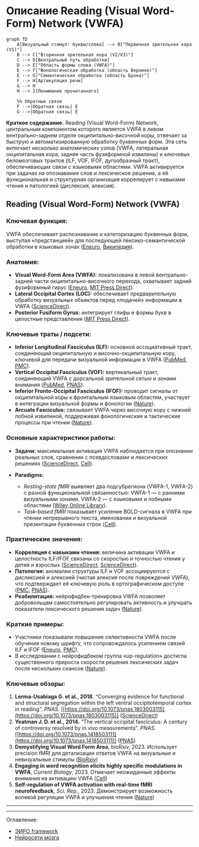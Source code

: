 # Описание Reading (Visual Word-Form) Network (VWFA) 

```mermaid
graph TD
    A[Визуальный стимул: буквы/слова] --> B["Первичная зрительная кора (V1)"]
    B --> C["Вторичная зрительная кора (V2/V3)"]
    C --> D[Вентральный путь обработки]
    D --> E["Область формы слова (VWFA)"]
    E --> F["Фонологическая обработка (область Вернике)"]
    E --> G["Семантическая обработка (область Брока)"]
    F --> H[Артикуляция речи]
    G --> H
    H --> I[Понимание прочитанного]

    %% Обратные связи
    F -->|Обратная связь| E
    G -->|Обратная связь| E
```

**Краткое содержание.**
Reading (Visual Word-Form) Network, центральным компонентом которого является VWFA в левом вентрально–заднем отделе окципитально-височной коры, отвечает за быструю и автоматизированную обработку буквенных форм. Эта сеть включает несколько анатомических узлов (VWFA, латеральная окципитальная кора, задняя часть фузиформной извилины) и ключевых беломозговых трактов (ILF, VOF, IFOF, дугообразный тракт), обеспечивающих связи с языковыми областями. VWFA активируется при задачах на опознавание слов и лексическое решение, а её функциональная и структурная организация коррелирует с навыками чтения и патологией (дислексия, алексия).

## **Reading (Visual Word-Form) Network (VWFA)**

### **Ключевая функция:**

VWFA обеспечивает распознавание и категоризацию буквенных форм, выступая «предстанцией» для последующей лексико-семантической обработки в языковых зонах ([Eneuro][1], [Википедия][2]).

### **Анатомия:**

* **Visual Word-Form Area (VWFA):** локализована в левой вентрально-задней части окципитально-височного перехода, охватывает задний фузиформный гирус ([Eneuro][1], [MIT Press Direct][3]).
* **Lateral Occipital Cortex (LOC):** обеспечивает предварительную обработку визуальных объектов перед «подачей» информации в VWFA ([ScienceDirect][4]).
* **Posterior Fusiform Gyrus:** интегрирует глифы и формы букв в целостные представления ([MIT Press Direct][3]).

### **Ключевые траты / подсети:**

* **Inferior Longitudinal Fasciculus (ILF):** основной ассоциативный тракт, соединяющий окципитальную и височно-окципитальную кору, ключевой для передачи визуальной информации в VWFA ([PubMed][5], [PMC][6]).
* **Vertical Occipital Fasciculus (VOF):** вертикальный тракт, соединяющий VWFA с дорсальной зрительной сетью и зонами внимания ([PubMed][5], [PNAS][7]).
* **Inferior Fronto-Occipital Fasciculus (IFOF):** проводит сигналы от окципитальной коры к фронтальным языковым областям, участвует в интеграции визуальной формы и фонологии ([Nature][8]).
* **Arcuate Fasciculus:** связывает VWFA через височную кору с нижней лобной извилиной, поддерживая фонологические и тактические процессы при чтении ([Nature][8]).

### **Основные характеристики работы:**

* **Задачи:** максимальная активация VWFA наблюдается при опознании реальных слов, сравнении с псевдословами и лексических решениях ([ScienceDirect][9], [Cell][10]).
* **Paradigms:**

  * *Resting-state fMRI* выявляет два подсубрегиона (VWFA-1, VWFA-2) с разной функциональной связанностью: VWFA-1 — с ранними визуальными зонами, VWFA-2 — с языковыми и лобными областями ([Wiley Online Library][11]).
  * *Task-based fMRI* показывает усиление BOLD-сигнала в VWFA при чтении непрерывного текста, именовании и визуальной презентации буквенных строк ([Cell][10]).

### **Практические значения:**

* **Корреляция с навыками чтения:** величина активации VWFA и целостность ILF/IFOF связаны со скоростью и точностью чтения у детей и взрослых ([ScienceDirect][4], [ScienceDirect][12]).
* **Патология:** аномалии структуры ILF и VOF ассоциируются с дислексией и алексией (чистая алексия после повреждений VWFA), что подтверждает её ключевую роль в ортографическом доступе ([PMC][6], [PNAS][7]).
* **Реабилитация:** нейрофидбек-тренировка VWFA позволяет добровольцам самостоятельно регулировать активность и улучшать показатели лексического решения задач ([Nature][13]).

### **Краткие примеры:**

* Участники показывали повышение селективности VWFA после обучения новому шрифту, что сопровождалось усилением связей ILF и IFOF ([Eneuro][1], [PMC][14]).
* В исследовании с нейрофидбеком группа «up-regulation» достигла существенного прироста скорости решения лексических задач после нескольких сеансов ([Nature][13]).

### **Ключевые обзоры:**

1. **Lerma-Usabiaga G. et al., 2018.** “Converging evidence for functional and structural segregation within the left ventral occipitotemporal cortex in reading”. *PNAS*. \[[https://doi.org/10.1073/pnas.1803003115](https://doi.org/10.1073/pnas.1803003115)] ([ScienceDirect][4])
2. **Yeatman J. D. et al., 2014.** “The vertical occipital fasciculus: A century of controversy resolved by in vivo measurements”. *PNAS*. \[[https://doi.org/10.1073/pnas.1418503111](https://doi.org/10.1073/pnas.1418503111)] ([PNAS][7])
3. **Demystifying Visual Word Form Area**, bioRxiv, 2023. Использует precision fMRI для детализации ответов VWFA на визуальные и невизуальные стимулы ([BioRxiv][15])
4. **Engaging in word recognition elicits highly specific modulations in VWFA**, *Current Biology*, 2023. Отмечает неожиданные эффекты внимания на активацию VWFA ([Cell][16])
5. **Self-regulation of VWFA activation with real-time fMRI neurofeedback**, *Sci. Rep.*, 2023. Демонстрирует возможность волевой регуляции VWFA и улучшения чтения ([Nature][13])



[1]: https://www.eneuro.org/content/11/7/ENEURO.0228-24.2024 "Reading Reshapes Stimulus Selectivity in the Visual Word Form Area"
[2]: https://en.wikipedia.org/wiki/Visual_word_form_area "Visual word form area"
[3]: https://direct.mit.edu/imag/article/doi/10.1162/imag_a_00196/121385/The-position-of-visual-word-forms-in-the "The position of visual word forms in the anatomical and ..."
[4]: https://www.sciencedirect.com/science/article/pii/S0010945223000151 "Early reading skills and the ventral occipito-temporal cortex ..."
[5]: https://pubmed.ncbi.nlm.nih.gov/22632810/ "Anatomy of the visual word form area: adjacent cortical circuits and ..."
[6]: https://pmc.ncbi.nlm.nih.gov/articles/PMC6156142/ "Functional Anatomy of the Inferior Longitudinal Fasciculus"
[7]: https://www.pnas.org/doi/10.1073/pnas.1418503111 "The vertical occipital fasciculus: A century of controversy resolved by ..."
[8]: https://www.nature.com/articles/s41598-023-33231-x "Stronger functional connectivity during reading contextually ... - Nature"
[9]: https://www.sciencedirect.com/science/article/pii/S2589004224027081 "Demystifying visual word form area visual and nonvisual response ..."
[10]: https://www.cell.com/current-biology/pdfExtended/S0960-9822%2823%2900182-3 "Engaging in word recognition elicits highly specific modulations in ..."
[11]: https://onlinelibrary.wiley.com/doi/full/10.1002%2Fhbm.26655 "Distinct patterns of functional connectivity for subregions of the ..."
[12]: https://www.sciencedirect.com/science/article/abs/pii/S0093934X22001195 "The relationship between reading abilities and the left ..."
[13]: https://www.nature.com/articles/s41598-023-35932-9 "Self-regulation of visual word form area activation with real-time ..."
[14]: https://pmc.ncbi.nlm.nih.gov/articles/PMC11285298/ "Reading Reshapes Stimulus Selectivity in the Visual Word Form Area"
[15]: https://www.biorxiv.org/content/10.1101/2023.06.15.544824v2.full-text "Demystifying the Visual Word Form Area - bioRxiv"
[16]: https://www.cell.com/current-biology/fulltext/S0960-9822%2823%2900182-3 "Engaging in word recognition elicits highly specific modulations in ..."


---


---


Оглавление:

- [ЭИРО framework](/README.md)
- [Нейросети мозга](/brain-networks/README.md)

